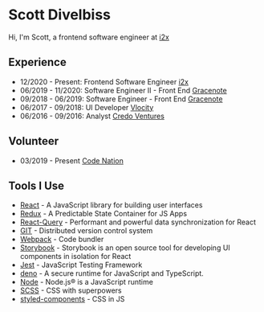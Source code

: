 # Scott Divelbiss
Hi, I'm Scott, a frontend software engineer at [i2x](https://www.i2x.ai/)

## Experience
 - 12/2020 - Present: Frontend Software Engineer [i2x](https://www.i2x.ai/)
 - 06/2019 - 11/2020: Software Engineer II - Front End [Gracenote](https://www.gracenote.com/)
 - 09/2018 - 06/2019: Software Engineer - Front End [Gracenote](https://www.gracenote.com/)
 - 06/2017 - 09/2018: UI Developer [Vlocity](https://vlocity.com/)
 - 06/2016 - 09/2016: Analyst [Credo Ventures](https://www.credoventures.com/)
 
 ## Volunteer
 - 03/2019 - Present [Code Nation](https://codenation.org/)

## Tools I Use
* [React](https://reactjs.org/) - A JavaScript library for building user interfaces
* [Redux](https://redux.js.org/) - A Predictable State Container for JS Apps
* [React-Query](https://react-query.tanstack.com/) - Performant and powerful data synchronization for React
* [GIT](https://git-scm.com/) - Distributed version control system
* [Webpack](https://webpack.js.org/) - Code bundler
* [Storybook](https://storybook.js.org/) - Storybook is an open source tool for developing UI components in isolation for React
* [Jest](https://jestjs.io/) - JavaScript Testing Framework
* [deno](https://deno.land/) - A secure runtime for JavaScript and TypeScript.
* [Node](https://nodejs.org/en/) - Node.js® is a JavaScript runtime
* [SCSS](https://sass-lang.com/) - CSS with superpowers
* [styled-components](https://styled-components.com/) - CSS in JS

